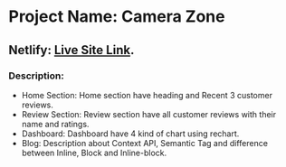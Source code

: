 # Project Name: Camera Zone

##  Netlify: [Live Site Link](https://shahariar-assignment-9.netlify.app/).

### Description:
* Home Section: Home section have heading and Recent 3 customer reviews. 
* Review Section: Review section have all customer reviews with their name and ratings.
* Dashboard: Dashboard have 4 kind of chart using rechart.
* Blog: Description about Context API, Semantic Tag and difference between Inline, Block and Inline-block.